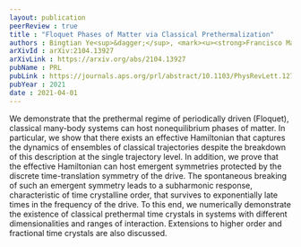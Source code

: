 ```yaml
---
layout: publication
peerReview : true
title : "Floquet Phases of Matter via Classical Prethermalization"
authors : Bingtian Ye<sup>&dagger;</sup>, <mark><u><strong>Francisco Machado</strong></u></mark><sup>&dagger;</sup>, Norman Y. Yao       
arXivId : arXiv:2104.13927
arXivLink : https://arxiv.org/abs/2104.13927
pubName : PRL
pubLink : https://journals.aps.org/prl/abstract/10.1103/PhysRevLett.127.140603
pubYear : 2021
date : 2021-04-01
---
```


We demonstrate that the prethermal regime of periodically driven (Floquet), classical many-body systems can host nonequilibrium phases of matter. In particular, we show that there exists an effective Hamiltonian that captures the dynamics of ensembles of classical trajectories despite the breakdown of this description at the single trajectory level. In addition, we prove that the effective Hamiltonian can host emergent symmetries protected by the discrete time-translation symmetry of the drive. The spontaneous breaking of such an emergent symmetry leads to a subharmonic response, characteristic of time crystalline order, that survives to exponentially late times in the frequency of the drive. To this end, we numerically demonstrate the existence of classical prethermal time crystals in systems with different dimensionalities and ranges of interaction. Extensions to higher order and fractional time crystals are also discussed. 